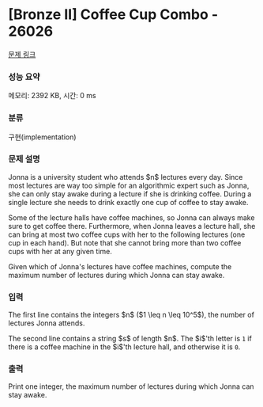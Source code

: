 # [Bronze II] Coffee Cup Combo - 26026 

[문제 링크](https://www.acmicpc.net/problem/26026) 

### 성능 요약

메모리: 2392 KB, 시간: 0 ms

### 분류

구현(implementation)

### 문제 설명

<p>Jonna is a university student who attends $n$ lectures every day. Since most lectures are way too simple for an algorithmic expert such as Jonna, she can only stay awake during a lecture if she is drinking coffee. During a single lecture she needs to drink exactly one cup of coffee to stay awake.</p>

<p>Some of the lecture halls have coffee machines, so Jonna can always make sure to get coffee there. Furthermore, when Jonna leaves a lecture hall, she can bring at most two coffee cups with her to the following lectures (one cup in each hand). But note that she cannot bring more than two coffee cups with her at any given time.</p>

<p>Given which of Jonna's lectures have coffee machines, compute the maximum number of lectures during which Jonna can stay awake.</p>

### 입력 

 <p>The first line contains the integers $n$ ($1 \leq n \leq 10^5$), the number of lectures Jonna attends.</p>

<p>The second line contains a string $s$ of length $n$. The $i$'th letter is <code>1</code> if there is a coffee machine in the $i$'th lecture hall, and otherwise it is <code>0</code>.</p>

### 출력 

 <p>Print one integer, the maximum number of lectures during which Jonna can stay awake.</p>

